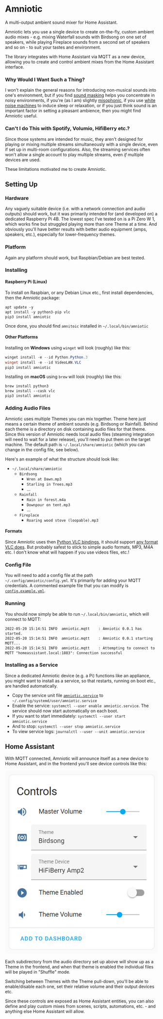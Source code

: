 # Amniotic

A multi-output ambient sound mixer for Home Assistant.

Amniotic lets you use a single device to create on-the-fly, custom ambient audio mixes - e.g. mixing Waterfall sounds
with Birdsong on one set of speakers, while playing Fireplace sounds from a second set of speakers and so on - to suit
your tastes and environment.

The library integrates with Home Assistant via MQTT as a new device, allowing you to create and control ambient mixes
from the Home Assistant interface.

### Why Would I Want Such a Thing?

I won't explain the general reasons for introducing non-musical sounds into one's environment, but if you
find [sound masking](https://en.wikipedia.org/wiki/Sound_masking) helps you concentrate in noisy environments, if
you're (as I am) slightly [misophonic](https://www.webmd.com/mental-health/what-is-misophonia), if you
use [white noise machines](https://en.wikipedia.org/wiki/White_noise_machine) to induce sleep or relaxation, or if you
just think sound is an important factor in setting a pleasant ambience, then you might find Amniotic useful.

### Can't I do This with Spotify, Volumio, HifiBerry etc.?

Since those systems are intended for music, they aren't designed for playing or mixing multiple streams simultaneously
with a single device, even if set up in multi-room configurations. Also, the streaming services often won't allow a
single account to play multiple streams, even _if_ multiple devices are used.

These limitations motivated me to create Amniotic.

## Setting Up

### Hardware

Any vaguely suitable device (i.e. with a network connection and audio outputs) should work, but it was primarily
intended for (and developed on) a dedicated Raspberry Pi 4B. The lowest spec I've tested on is a Pi Zero W 1, which
works fine but struggled playing more than one Theme at a time. And obviously you'll have better results with better
audio equipment (amps, speakers, etc.), especially for lower-frequency themes.

### Platform

Again any platform should work, but Raspbian/Debian are best tested.

### Installing

#### Raspberry Pi (Linux)

To install on Raspbian, or any Debian Linux etc., first install dependencies, then the Amniotic package:

```console
apt update -y
apt install -y python3-pip vlc
pip3 install amniotic
```

Once done, you should find `amnitoic` installed in  `~/.local/bin/amniotic`

#### Other Platforms

Installing on **Windows** using `winget` will look (roughly) like this:

```powershell
winget install -e --id Python.Python.3
winget install -e --id VideoLAN.VLC
pip3 install amniotic
```

Installing on **macOS** using `brew` will look (roughly) like this:

```console
brew install python3
brew install --cask vlc
pip3 install amniotic
```

### Adding Audio Files

Amniotic uses multiple Themes you can mix together. Theme here just means a certain theme of ambient sounds (e.g.
Birdsong or Rainfall). Behind each theme is a directory on disk containing audio files for that theme. Since this
version of Amniotic needs local audio files (steaming integration will need to wait for a later release), you'll need to
put them on the target machine. The default path is `~/.local/share/amniotic` (which you can change in the config file,
see below).

Here's an example of what the structure should look like:

- `~/.local/share/amniotic`
    - `Birdsong`
        - `Wren at Dawn.mp3`
        - `Starling in Trees.mp3`
        - ...
    - `Rainfall`
        - `Rain in forest.m4a`
        - `Downpour on tent.mp3`
        - ...
    - `Fireplace`
        - `Roaring wood stove (loopable).mp3`

#### Formats

Since Amniotic uses then [Python VLC bindings](https://wiki.videolan.org/python_bindings), it should
support [any format VLC does](https://wiki.videolan.org/VLC_Features_Formats/#Audio_Codecs). But probably safest to
stick to simple audio formats, MP3, M4A etc. I don't know what will happen if you use videos files, etc.!

### Config File

You will need to add a config file at the path `~/.config/amniotic/config.yml`. It's primarily for adding your MQTT
credentials. A commented example file that you can modify is [`config.example.yml`](config.example.yml).

### Running

You should now simply be able to run `~/.local/bin/amniotic`, which will connect to MQTT:

```console
2022-05-20 15:14:51 INFO  amniotic.mqtt    : Amniotic 0.0.1 has started.
2022-05-20 15:14:51 INFO  amniotic.mqtt    : Amniotic 0.0.1 starting MQTT...
2022-05-20 15:14:51 INFO  amniotic.mqtt    : Attempting to connect to MQTT "homeassistant.local:1883": Connection successful
```

### Installing as a Service

Since a dedicated Amniotic device (e.g. a Pi) functions like an appliance, you might want to install as a service, so
that restarts, running on boot etc., are handled automatically.

- Copy the service unit file [`amniotic.service`](amniotic.service) to `~/.config/systemd/user/amniotic.service`
- Enable the service: `systemctl --user enable amniotic.service`. The service should now start automatically on each
  boot.
- If you want to start immediately: `systemctl --user start amniotic.service`
- And to stop: `systemctl --user stop amniotic.service`
- To view service logs: `journalctl --user --unit amniotic.service`

## Home Assistant

With MQTT connected, Amniotic will announce itself as a new device to Home Assistant, and in the frontend you'll see
device controls like this:

<img src="ha_controls.png" width="562"/>

Each subdirectory from the audio directory set up above will show up as a Theme in the frontend, and when that theme is
enabled the individual files will be played in "Shuffle"
mode.

Switching between Themes with the Theme pull-down, you'll be able to enable/disable each one, set their relative volume
and their output devices etc.

Since these controls are exposed as Home Assistant entities, you can also define and play custom mixes from scenes,
scripts, automations, etc. - and anything else Home Assistant will allow.